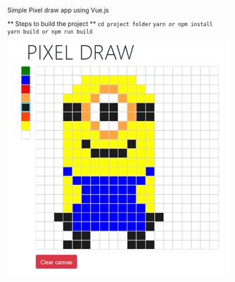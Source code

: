 Simple Pixel draw app using Vue.js

** Steps to build the project **
`` cd project folder ``
`` yarn or npm install ``
`` yarn build or npm run build``


![alt text](https://github.com/imjith/pixel-draw/blob/master/screen.png)
